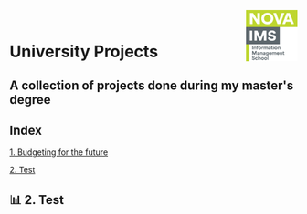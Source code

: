 <img align="right" src="https://github.com/ruben-machado/University-Projects/blob/9b8ade999e3a5061a855d847813c9240332cac77/Nova%20IMS%20logo" alt="image alt" width="90" height= "90"> <br>

# University Projects  

## A collection of projects done during my master's degree

## **Index**
[1. Budgeting for the future](#1.-Budgeting-for-the-future)

[2. Test](#2.-Test)



## 📊 **2. Test**
